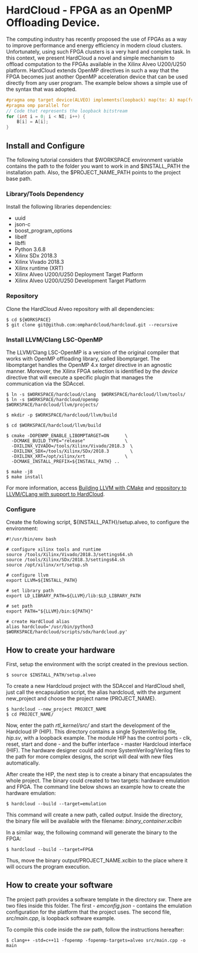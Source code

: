 # HardCloud - FPGA as an OpenMP Offloading Device.

<p align="justify">

The computing industry has recently proposed the use of FPGAs as a way
to improve performance and energy efficiency in modern cloud clusters.
Unfortunately, using  such FPGA  clusters is a  very hard  and complex
task.  In  this context,  we  present  HardCloud  a novel  and  simple
mechanism to offload computation to  the FPGAs available in the Xilinx
Alveo U200/U250 platform. HardCloud  extends OpenMP directives in such
a way  that the FPGA  becomes just another OpenMP  acceleration device
that can  be used directly  from any  user program. The  example below
shows a simple use of the syntax that was adopted.

</p>

```c
#pragma omp target device(ALVEO) implements(loopback) map(to: A) map(from: B)
#pragma omp parallel for
// Code that represents the loopback bitstream
for (int i = 0; i < NI; i++) {
    B[i] = A[i];
}
```

## Install and Configure

The following tutorial considers  that $WORKSPACE environment variable
contains the path to the folder  you want to work in and $INSTALL_PATH
the installation path. Also, the $PROJECT_NAME_PATH points to the project base
path.

### Library/Tools Dependency

Install the following libraries dependencies:

* uuid
* json-c
* boost_program_options
* libelf
* libffi
* Python 3.6.8
* Xilinx SDx 2018.3
* Xilinx Vivado 2018.3
* Xilinx runtime (XRT)
* Xilinx Alveo U200/U250 Deployment Target Platform
* Xilinx Alveo U200/U250 Development Target Platform

### Repository

Clone the HardCloud Alveo repository with all dependencies:

```
$ cd ${WORKSPACE}
$ git clone git@github.com:omphardcloud/hardcloud.git --recursive
```

### Install LLVM/Clang LSC-OpenMP

<p align="justify">

The  LLVM/Clang  LSC-OpenMP is  a  version  of the  original  compiler
that works  with OpenMP  offloading library, called  libomptarget. The
libomptarget  handles the  OpenMP  4.x <i>target</i>  directive in  an
agnostic manner. Moreover, the Xilinx  FPGA selection is identified by
the <i>device</i> directive  that will execute a  specific plugin that
manages the communication via the SDAccel.

</p>

```
$ ln -s $WORKSPACE/hardcloud/clang  $WORKSPACE/hardcloud/llvm/tools/
$ ln -s $WORKSPACE/hardcloud/openmp $WORKSPACE/hardcloud/llvm/projects/

$ mkdir -p $WORKSPACE/hardcloud/llvm/build

$ cd $WORKSPACE/hardcloud/llvm/build

$ cmake -DOPENMP_ENABLE_LIBOMPTARGET=ON      \
  -DCMAKE_BUILD_TYPE="release"               \
  -DXILINX_VIVADO=/tools/Xilinx/Vivado/2018.3  \
  -DXILINX_SDX=/tools/Xilinx/SDx/2018.3        \
  -DXILINX_XRT=/opt/xilinx/xrt               \
  -DCMAKE_INSTALL_PREFIX=${INSTALL_PATH} ..

$ make -j8
$ make install
```

For more information, access <a
href="https://llvm.org/docs/CMake.html">Building  LLVM with  CMake</a>
and <a href="https://github.com/LSC-OpenMP/">repository to LLVM/CLang
with support to HardCloud</a>.

### Configure

Create the following script,  ${INSTALL_PATH}/setup.alveo, to configure the
environment:

```
#!/usr/bin/env bash

# configure xilinx tools and runtime
source /tools/Xilinx/Vivado/2018.3/settings64.sh
source /tools/Xilinx/SDx/2018.3/settings64.sh
source /opt/xilinx/xrt/setup.sh

# configure llvm
export LLVM=${INSTALL_PATH}

# set library path
export LD_LIBRARY_PATH=${LLVM}/lib:$LD_LIBRARY_PATH

# set path
export PATH="${LLVM}/bin:${PATH}"

# create HardCloud alias
alias hardcloud='/usr/bin/python3 $WORKSPACE/hardcloud/scripts/sdx/hardcloud.py'
```

## How to create your hardware

First, setup the environment with the script created in the previous section.

```
$ source $INSTALL_PATH/setup.alveo
```

To create a new Hardcloud project with the SDAccel and HardCloud shell,
just call the encapsulation script, the alias hardcloud, with the argument
new_project and choose the project name (PROJECT_NAME).

```
$ hardcloud --new_project PROJECT_NAME
$ cd PROJECT_NAME/
```

Now, enter the path <i>rtl_kernel/src/</i> and start the development of the Hardcloud IP (HIP).
This directory contains a single SystemVerilog file, <i>hip.sv</i>, with a loopback example.
The module HIP has the control ports - clk, reset, start and done - and 
the buffer interface - master Hardcloud interface (HIF). The hardware designer could add more SystemVerilog/Verilog
files to the path for more complex designs, the script will deal with new files automatically.

After create the HIP, the next step is to create a binary that encapsulates the whole project.
The binary could created to two targets: hardware emulation and FPGA. The command line below
shows an example how to create the hardware emulation:

```
$ hardcloud --build --target=emulation
```

This command will create a new path, called <i>output</i>. Inside the directory, the binary file
will be available with the filename: <i>binary_container.xclbin</i>

In a similar way, the following command will generate the binary to the FPGA:

```
$ hardcloud --build --target=FPGA
```

Thus, move the binary output/PROJECT_NAME.xclbin to the place where it will occurs the program execution.

## How to create your software

The project path provides a software template in the directory <i>sw</i>.
There are two files inside this folder. The first - <i>emconfig.json</i> - contains
the emulation configuration for the platform that the project uses.
The second file, <i>src/main.cpp</i>, is loopback software example.

To compile this code inside the <i>sw</i> path, follow the instructions hereafter:

```
$ clang++ -std=c++11 -fopenmp -fopenmp-targets=alveo src/main.cpp -o main
```
